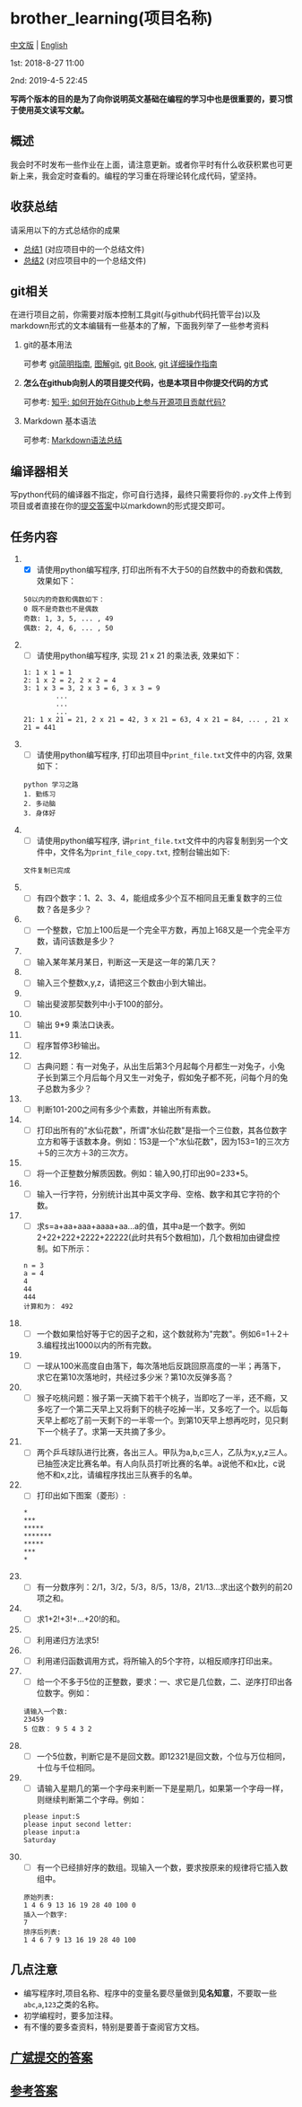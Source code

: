 # brother_learning(项目名称) 
[中文版](README_CN.md) | [English](README.md)

1st: 2018-8-27 11:00

2nd: 2019-4-5 22:45

**写两个版本的目的是为了向你说明英文基础在编程的学习中也是很重要的，要习惯于使用英文读写文献。**
## 概述
我会时不时发布一些作业在上面，请注意更新。或者你平时有什么收获积累也可更新上来，我会定时查看的。编程的学习重在将理论转化成代码，望坚持。
## 收获总结
请采用以下的方式总结你的成果
* [总结1](总结1) (对应项目中的一个总结文件)
* [总结2](总结1) (对应项目中的一个总结文件)
## git相关
在进行项目之前，你需要对版本控制工具git(与github代码托管平台)以及markdown形式的文本编辑有一些基本的了解，下面我列举了一些参考资料

1. git的基本用法

    可参考
    [git简明指南](http://rogerdudler.github.io/git-guide/index.zh.html),
    [图解git](http://marklodato.github.io/visual-git-guide/index-zh-cn.html?no-svg#conventions),
    [git Book](https://git-scm.com/book/zh/v2),
    [git 详细操作指南](https://juejin.im/post/58c7a4cf61ff4b005da83c42)

2. **怎么在github向别人的项目提交代码，也是本项目中你提交代码的方式**

    可参考: [知乎: 如何开始在Github上参与开源项目贡献代码?](https://www.zhihu.com/question/39721968)

3. Markdown 基本语法

    可参考: [Markdown语法总结](https://www.jianshu.com/p/ccfd81fe77d2)

## 编译器相关
写python代码的编译器不指定，你可自行选择，最终只需要将你的`.py`文件上传到项目或者直接在你的[提交答案](Guangbing's_answer.md)中以markdown的形式提交即可。
## 任务内容
1. - [x] 请使用python编写程序, 打印出所有不大于50的自然数中的奇数和偶数, 效果如下：
    ```
    50以内的奇数和偶数如下：
    0 既不是奇数也不是偶数
    奇数: 1, 3, 5, ... , 49
    偶数: 2, 4, 6, ... , 50
    ```
2. - [ ] 请使用python编写程序, 实现 21 x 21 的乘法表, 效果如下：
    ```
    1: 1 x 1 = 1
    2: 1 x 2 = 2, 2 x 2 = 4
    3: 1 x 3 = 3, 2 x 3 = 6, 3 x 3 = 9
            ...
            ...
            ...
    21: 1 x 21 = 21, 2 x 21 = 42, 3 x 21 = 63, 4 x 21 = 84, ... , 21 x 21 = 441 
    ```
3. - [ ] 请使用python编写程序, 打印出项目中`print_file.txt`文件中的内容, 效果如下：
    ```
    python 学习之路
    1. 勤练习
    2. 多动脑
    3. 身体好
    ```
4. - [ ] 请使用python编写程序, 讲`print_file.txt`文件中的内容复制到另一个文件中，文件名为`print_file_copy.txt`, 控制台输出如下:
    ```
    文件复制已完成
    ```
5. - [ ] 有四个数字：1、2、3、4，能组成多少个互不相同且无重复数字的三位数？各是多少？
6. - [ ] 一个整数，它加上100后是一个完全平方数，再加上168又是一个完全平方数，请问该数是多少？
7. - [ ] 输入某年某月某日，判断这一天是这一年的第几天？
8. - [ ] 输入三个整数x,y,z，请把这三个数由小到大输出。
9. - [ ] 输出斐波那契数列中小于100的部分。
10. - [ ] 输出 9*9 乘法口诀表。
11. - [ ] 程序暂停3秒输出。
12. - [ ] 古典问题：有一对兔子，从出生后第3个月起每个月都生一对兔子，小兔子长到第三个月后每个月又生一对兔子，假如兔子都不死，问每个月的兔子总数为多少？
13. - [ ] 判断101-200之间有多少个素数，并输出所有素数。
14. - [ ] 打印出所有的"水仙花数"，所谓"水仙花数"是指一个三位数，其各位数字立方和等于该数本身。例如：153是一个"水仙花数"，因为153=1的三次方＋5的三次方＋3的三次方。
15. - [ ] 将一个正整数分解质因数。例如：输入90,打印出90=2*3*3*5。
16. - [ ] 输入一行字符，分别统计出其中英文字母、空格、数字和其它字符的个数。
17. - [ ] 求s=a+aa+aaa+aaaa+aa...a的值，其中a是一个数字。例如2+22+222+2222+22222(此时共有5个数相加)，几个数相加由键盘控制。如下所示：
    ```
    n = 3
    a = 4
    4
    44
    444
    计算和为： 492
    ```
18. - [ ] 一个数如果恰好等于它的因子之和，这个数就称为"完数"。例如6=1＋2＋3.编程找出1000以内的所有完数。
19. - [ ] 一球从100米高度自由落下，每次落地后反跳回原高度的一半；再落下，求它在第10次落地时，共经过多少米？第10次反弹多高？
20. - [ ] 猴子吃桃问题：猴子第一天摘下若干个桃子，当即吃了一半，还不瘾，又多吃了一个第二天早上又将剩下的桃子吃掉一半，又多吃了一个。以后每天早上都吃了前一天剩下的一半零一个。到第10天早上想再吃时，见只剩下一个桃子了。求第一天共摘了多少。
21. - [ ] 两个乒乓球队进行比赛，各出三人。甲队为a,b,c三人，乙队为x,y,z三人。已抽签决定比赛名单。有人向队员打听比赛的名单。a说他不和x比，c说他不和x,z比，请编程序找出三队赛手的名单。
22. - [ ] 打印出如下图案（菱形）:
    ```
    *
    ***
    *****
    *******
    *****
    ***
    *
    ```
23. - [ ] 有一分数序列：2/1，3/2，5/3，8/5，13/8，21/13...求出这个数列的前20项之和。
24. - [ ] 求1+2!+3!+...+20!的和。
25. - [ ] 利用递归方法求5!
26. - [ ] 利用递归函数调用方式，将所输入的5个字符，以相反顺序打印出来。
27. - [ ] 给一个不多于5位的正整数，要求：一、求它是几位数，二、逆序打印出各位数字。例如：
    ```
    请输入一个数:
    23459
    5 位数： 9 5 4 3 2
    ```
28. - [ ] 一个5位数，判断它是不是回文数。即12321是回文数，个位与万位相同，十位与千位相同。
29. - [ ] 请输入星期几的第一个字母来判断一下是星期几，如果第一个字母一样，则继续判断第二个字母。例如：
    ```
    please input:S
    please input second letter:
    please input:a
    Saturday
    ```
30. - [ ] 有一个已经排好序的数组。现输入一个数，要求按原来的规律将它插入数组中。
    ```
    原始列表:
    1 4 6 9 13 16 19 28 40 100 0 
    插入一个数字:
    7
    排序后列表:
    1 4 6 7 9 13 16 19 28 40 100
    ```
## 几点注意
* 编写程序时,项目名称、程序中的变量名要尽量做到**见名知意**，不要取一些`abc`,`a`,`123`之类的名称。
* 初学编程时，要多加注释。
* 有不懂的要多查资料，特别是要善于查阅官方文档。


## [广斌提交的答案](Guangbing's_answer.md)
## [参考答案](reference_answer.py)

